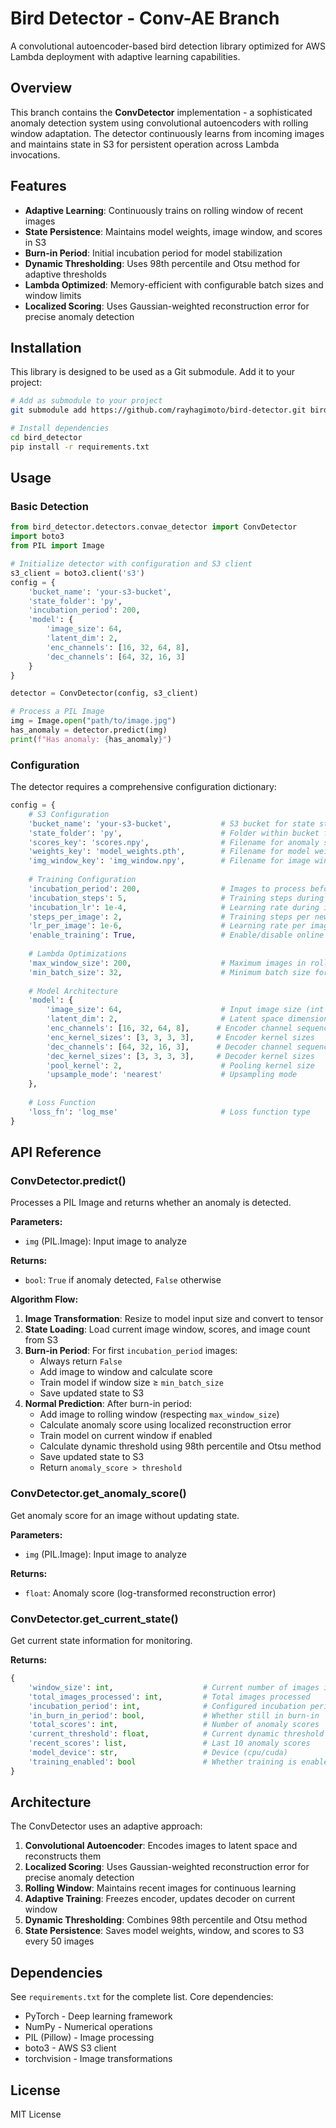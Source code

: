 # Bird Detector - Conv-AE Branch

A convolutional autoencoder-based bird detection library optimized for AWS Lambda deployment with adaptive learning capabilities.

## Overview

This branch contains the **ConvDetector** implementation - a sophisticated anomaly detection system using convolutional autoencoders with rolling window adaptation. The detector continuously learns from incoming images and maintains state in S3 for persistent operation across Lambda invocations.

## Features

- **Adaptive Learning**: Continuously trains on rolling window of recent images
- **State Persistence**: Maintains model weights, image window, and scores in S3
- **Burn-in Period**: Initial incubation period for model stabilization
- **Dynamic Thresholding**: Uses 98th percentile and Otsu method for adaptive thresholds
- **Lambda Optimized**: Memory-efficient with configurable batch sizes and window limits
- **Localized Scoring**: Uses Gaussian-weighted reconstruction error for precise anomaly detection

## Installation

This library is designed to be used as a Git submodule. Add it to your project:

```bash
# Add as submodule to your project
git submodule add https://github.com/rayhagimoto/bird-detector.git bird_detector

# Install dependencies
cd bird_detector
pip install -r requirements.txt
```

## Usage

### Basic Detection

```python
from bird_detector.detectors.convae_detector import ConvDetector
import boto3
from PIL import Image

# Initialize detector with configuration and S3 client
s3_client = boto3.client('s3')
config = {
    'bucket_name': 'your-s3-bucket',
    'state_folder': 'py',
    'incubation_period': 200,
    'model': {
        'image_size': 64,
        'latent_dim': 2,
        'enc_channels': [16, 32, 64, 8],
        'dec_channels': [64, 32, 16, 3]
    }
}

detector = ConvDetector(config, s3_client)

# Process a PIL Image
img = Image.open("path/to/image.jpg")
has_anomaly = detector.predict(img)
print(f"Has anomaly: {has_anomaly}")
```

### Configuration

The detector requires a comprehensive configuration dictionary:

```python
config = {
    # S3 Configuration
    'bucket_name': 'your-s3-bucket',           # S3 bucket for state storage
    'state_folder': 'py',                      # Folder within bucket for state files
    'scores_key': 'scores.npy',                # Filename for anomaly scores
    'weights_key': 'model_weights.pth',        # Filename for model weights
    'img_window_key': 'img_window.npy',        # Filename for image window
    
    # Training Configuration
    'incubation_period': 200,                  # Images to process before detection starts
    'incubation_steps': 5,                     # Training steps during incubation
    'incubation_lr': 1e-4,                     # Learning rate during incubation
    'steps_per_image': 2,                      # Training steps per new image
    'lr_per_image': 1e-6,                      # Learning rate per image
    'enable_training': True,                   # Enable/disable online training
    
    # Lambda Optimizations
    'max_window_size': 200,                    # Maximum images in rolling window
    'min_batch_size': 32,                      # Minimum batch size for training
    
    # Model Architecture
    'model': {
        'image_size': 64,                      # Input image size (int or tuple)
        'latent_dim': 2,                       # Latent space dimension
        'enc_channels': [16, 32, 64, 8],      # Encoder channel sequence
        'enc_kernel_sizes': [3, 3, 3, 3],     # Encoder kernel sizes
        'dec_channels': [64, 32, 16, 3],      # Decoder channel sequence
        'dec_kernel_sizes': [3, 3, 3, 3],     # Decoder kernel sizes
        'pool_kernel': 2,                      # Pooling kernel size
        'upsample_mode': 'nearest'             # Upsampling mode
    },
    
    # Loss Function
    'loss_fn': 'log_mse'                       # Loss function type
}
```

## API Reference

### ConvDetector.predict()

Processes a PIL Image and returns whether an anomaly is detected.

**Parameters:**
- `img` (PIL.Image): Input image to analyze

**Returns:**
- `bool`: `True` if anomaly detected, `False` otherwise

**Algorithm Flow:**
1. **Image Transformation**: Resize to model input size and convert to tensor
2. **State Loading**: Load current image window, scores, and image count from S3
3. **Burn-in Period**: For first `incubation_period` images:
   - Always return `False`
   - Add image to window and calculate score
   - Train model if window size ≥ `min_batch_size`
   - Save updated state to S3
4. **Normal Prediction**: After burn-in period:
   - Add image to rolling window (respecting `max_window_size`)
   - Calculate anomaly score using localized reconstruction error
   - Train model on current window if enabled
   - Calculate dynamic threshold using 98th percentile and Otsu method
   - Save updated state to S3
   - Return `anomaly_score > threshold`

### ConvDetector.get_anomaly_score()

Get anomaly score for an image without updating state.

**Parameters:**
- `img` (PIL.Image): Input image to analyze

**Returns:**
- `float`: Anomaly score (log-transformed reconstruction error)

### ConvDetector.get_current_state()

Get current state information for monitoring.

**Returns:**
```python
{
    'window_size': int,                    # Current number of images in window
    'total_images_processed': int,         # Total images processed
    'incubation_period': int,              # Configured incubation period
    'in_burn_in_period': bool,             # Whether still in burn-in
    'total_scores': int,                   # Number of anomaly scores
    'current_threshold': float,            # Current dynamic threshold
    'recent_scores': list,                 # Last 10 anomaly scores
    'model_device': str,                   # Device (cpu/cuda)
    'training_enabled': bool               # Whether training is enabled
}
```

## Architecture

The ConvDetector uses an adaptive approach:

1. **Convolutional Autoencoder**: Encodes images to latent space and reconstructs them
2. **Localized Scoring**: Uses Gaussian-weighted reconstruction error for precise anomaly detection
3. **Rolling Window**: Maintains recent images for continuous learning
4. **Adaptive Training**: Freezes encoder, updates decoder on current window
5. **Dynamic Thresholding**: Combines 98th percentile and Otsu method
6. **State Persistence**: Saves model weights, window, and scores to S3 every 50 images

## Dependencies

See `requirements.txt` for the complete list. Core dependencies:
- PyTorch - Deep learning framework
- NumPy - Numerical operations
- PIL (Pillow) - Image processing
- boto3 - AWS S3 client
- torchvision - Image transformations

## License

MIT License 